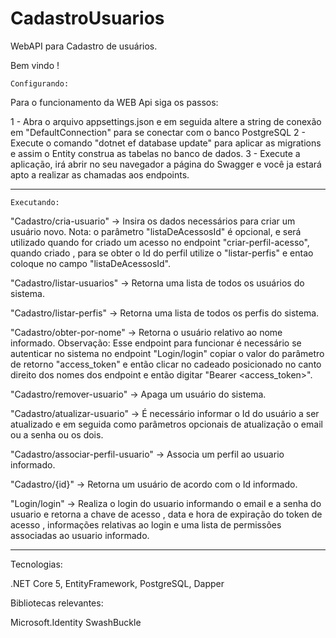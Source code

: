 # CadastroUsuarios
WebAPI para Cadastro de usuários.

Bem vindo !

    Configurando:

Para o funcionamento da WEB Api siga os passos:

1 - Abra o arquivo appsettings.json e em seguida altere a string de conexão em "DefaultConnection" para se conectar com o banco PostgreSQL
2 - Execute o comando "dotnet ef database update" para aplicar as migrations e assim o Entity construa as tabelas no banco de dados.
3 - Execute a aplicação, irá abrir no seu navegador a página do Swagger e você ja estará apto a realizar as chamadas aos endpoints.

----------------------------------------------------------------------------------------------------------------------------------------------------------
    Executando:

"Cadastro/cria-usuario" -> Insira os dados necessários para criar um usuário novo. Nota: o parâmetro "listaDeAcessosId" é opcional, e será utilizado quando for criado um acesso no endpoint "criar-perfil-acesso", quando criado , para se obter o Id do perfil utilize o "listar-perfis" e entao coloque no campo "listaDeAcessosId".

"Cadastro/listar-usuarios" -> Retorna uma lista de todos os usuários do sistema.

"Cadastro/listar-perfis" -> Retorna uma lista de todos os perfis do sistema.

"Cadastro/obter-por-nome" -> Retorna o usuário relativo ao nome informado. Observação: Esse endpoint para funcionar é necessário se autenticar no sistema no endpoint "Login/login" copiar o valor do parâmetro de retorno "access_token" e então clicar no cadeado posicionado no canto direito dos nomes dos endpoint e então digitar "Bearer <access_token>".

"Cadastro/remover-usuario" -> Apaga um usuário do sistema.

"Cadastro/atualizar-usuario" -> É necessário informar o Id do usuário a ser atualizado e em seguida como parâmetros opcionais de atualização o email ou a senha ou os dois.

"Cadastro/associar-perfil-usuario" -> Associa um perfil ao usuario informado.

"Cadastro/{id}" -> Retorna um usuário de acordo com o Id informado.

"Login/login" -> Realiza o login do usuario informando o email e a senha do usuario e retorna a chave de acesso , data e hora de expiração do token de acesso , informações relativas ao login e uma lista de permissões associadas ao usuario informado.

----------------------------------------------------------------------------------------------------------------------------------------------------------

Tecnologias:

.NET Core 5, EntityFramework, PostgreSQL, Dapper

Bibliotecas relevantes:

Microsoft.Identity
SwashBuckle







